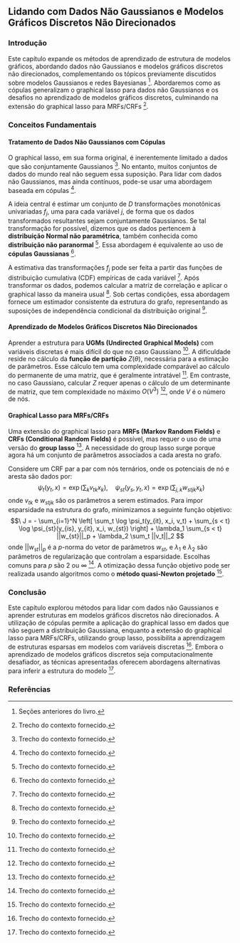 ## Lidando com Dados Não Gaussianos e Modelos Gráficos Discretos Não Direcionados

### Introdução
Este capítulo expande os métodos de aprendizado de estrutura de modelos gráficos, abordando dados não Gaussianos e modelos gráficos discretos não direcionados, complementando os tópicos previamente discutidos sobre modelos Gaussianos e redes Bayesianas [^26]. Abordaremos como as cópulas generalizam o graphical lasso para dados não Gaussianos e os desafios no aprendizado de modelos gráficos discretos, culminando na extensão do graphical lasso para MRFs/CRFs [^942].

### Conceitos Fundamentais

#### Tratamento de Dados Não Gaussianos com Cópulas
O graphical lasso, em sua forma original, é inerentemente limitado a dados que são conjuntamente Gaussianos [^942]. No entanto, muitos conjuntos de dados do mundo real não seguem essa suposição. Para lidar com dados não Gaussianos, mas ainda contínuos, pode-se usar uma abordagem baseada em cópulas [^942].

A ideia central é estimar um conjunto de *D* transformações monotônicas univariadas $f_j$, uma para cada variável *j*, de forma que os dados transformados resultantes sejam conjuntamente Gaussianos. Se tal transformação for possível, dizemos que os dados pertencem à **distribuição Normal não paramétrica**, também conhecida como **distribuição não paranormal** [^942]. Essa abordagem é equivalente ao uso de **cópulas Gaussianas** [^942].

A estimativa das transformações $f_j$ pode ser feita a partir das funções de distribuição cumulativa (CDF) empíricas de cada variável [^942]. Após transformar os dados, podemos calcular a matriz de correlação e aplicar o graphical lasso da maneira usual [^942]. Sob certas condições, essa abordagem fornece um estimador consistente da estrutura do grafo, representando as suposições de independência condicional da distribuição original [^942].

#### Aprendizado de Modelos Gráficos Discretos Não Direcionados
Aprender a estrutura para **UGMs (Undirected Graphical Models)** com variáveis discretas é mais difícil do que no caso Gaussiano [^942]. A dificuldade reside no cálculo da **função de partição** $Z(\theta)$, necessária para a estimação de parâmetros. Esse cálculo tem uma complexidade comparável ao cálculo do permanente de uma matriz, que é geralmente intratável [^942]. Em contraste, no caso Gaussiano, calcular *Z* requer apenas o cálculo de um determinante de matriz, que tem complexidade no máximo $O(V^3)$ [^942], onde *V* é o número de nós.

#### Graphical Lasso para MRFs/CRFs
Uma extensão do graphical lasso para **MRFs (Markov Random Fields)** e **CRFs (Conditional Random Fields)** é possível, mas requer o uso de uma versão do **group lasso** [^942]. A necessidade do group lasso surge porque agora há um conjunto de parâmetros associados a cada aresta no grafo.

Considere um CRF par a par com nós ternários, onde os potenciais de nó e aresta são dados por:
$$\
\psi_t(y_t, x) = \exp \left( \sum_k v_{tk} x_k \right), \quad \psi_{st}(y_s, y_t, x) = \exp \left( \sum_{j,k} w_{stjk} x_k \right)
$$
onde $v_{tk}$ e $w_{stjk}$ são os parâmetros a serem estimados. Para impor esparsidade na estrutura do grafo, minimizamos a seguinte função objetivo:
$$\
J = - \sum_{i=1}^N \left[ \sum_t \log \psi_t(y_{it}, x_i, v_t) + \sum_{s < t} \log \psi_{st}(y_{is}, y_{it}, x_i, w_{st}) \right] + \lambda_1 \sum_{s < t} ||w_{st}||_p + \lambda_2 \sum_t ||v_t||_2
$$
onde $||w_{st}||_p$ é a *p*-norma do vetor de parâmetros $w_{st}$, e $\lambda_1$ e $\lambda_2$ são parâmetros de regularização que controlam a esparsidade. Escolhas comuns para *p* são 2 ou $\infty$ [^942]. A otimização dessa função objetivo pode ser realizada usando algoritmos como o **método quasi-Newton projetado** [^942].

### Conclusão
Este capítulo explorou métodos para lidar com dados não Gaussianos e aprender estruturas em modelos gráficos discretos não direcionados. A utilização de cópulas permite a aplicação do graphical lasso em dados que não seguem a distribuição Gaussiana, enquanto a extensão do graphical lasso para MRFs/CRFs, utilizando group lasso, possibilita a aprendizagem de estruturas esparsas em modelos com variáveis discretas [^942]. Embora o aprendizado de modelos gráficos discretos seja computacionalmente desafiador, as técnicas apresentadas oferecem abordagens alternativas para inferir a estrutura do modelo [^942].

### Referências
[^26]: Seções anteriores do livro.
[^942]: Trecho do contexto fornecido.
<!-- END -->